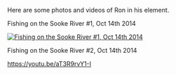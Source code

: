 Here are some photos and videos of Ron in his element.

Fishing on the Sooke River #1, Oct 14th 2014

[![Fishing on the Sooke River #1, Oct 14th 2014](https://img.youtube.com/vi/aT3R9rvY1-I/0.jpg)](https://www.youtube.com/watch?v=aT3R9rvY1-I)


Fishing on the Sooke River #2, Oct 14th 2014

https://youtu.be/aT3R9rvY1-I
